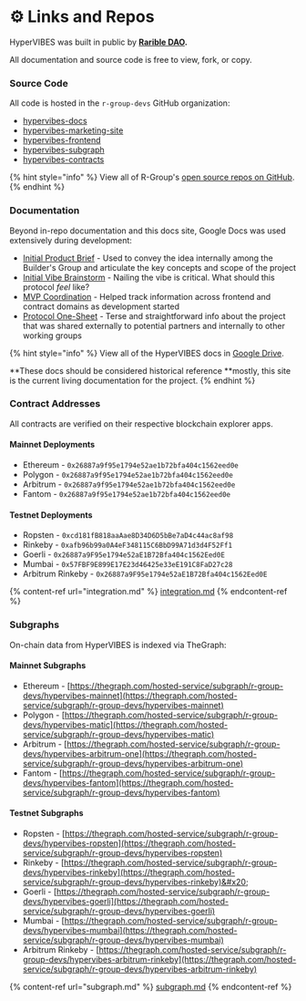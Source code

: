 # ⚙ Links and Repos

HyperVIBES was built in public by [**Rarible DAO**](https://discord.gg/ZtZqH7nfgG)**.**

All documentation and source code is free to view, fork, or copy.

### Source Code

All code is hosted in the `r-group-devs` GitHub organization:

* [hypervibes-docs](https://github.com/R-Group-Devs/hypervibes-docs)
* [hypervibes-marketing-site](https://github.com/R-Group-Devs/hypervibes-marketing-site)
* [hypervibes-frontend](https://github.com/R-Group-Devs/hypervibes-frontend)
* [hypervibes-subgraph](https://github.com/R-Group-Devs/hypervibes-subgraph)
* [hypervibes-contracts](https://github.com/R-Group-Devs/hypervibes-contracts)

{% hint style="info" %}
View all of R-Group's [open source repos on GitHub](https://github.com/R-Group-Devs).
{% endhint %}

### Documentation

Beyond in-repo documentation and this docs site, Google Docs was used extensively during development:

* [Initial Product Brief](https://docs.google.com/document/d/1NvztqdMAyLERTPuX5uHSnq8f5G0YVRaxNsq5UaXhQEw) - Used to convey the idea internally among the Builder's Group and articulate the key concepts and scope of the project
* [Initial Vibe Brainstorm](https://docs.google.com/document/d/1g7A-Pt48FBLlRODD6iA8TcQ5v22Jo5lIAdlcq\_EaQ4) - Nailing the vibe is critical. What should this protocol _feel_ like?
* [MVP Coordination](https://docs.google.com/document/d/1dpMlzGeO4XfD6gBQoaTTXO2NxCCfA0hDYlTinJjCsfQ) - Helped track information across frontend and contract domains as development started
* [Protocol One-Sheet](https://docs.google.com/document/d/1bpQfozAamT-zmYMm9aV0ao9KrBezCLTVEqM-\_UtHOGg) - Terse and straightforward info about the project that was shared externally to potential partners and internally to other working groups

{% hint style="info" %}
View all of the HyperVIBES docs in [Google Drive](https://drive.google.com/drive/u/0/folders/1L9s4HIB3zDNUpPXAVo7zQsgqK5U3abGe).

**These docs should be considered historical reference **mostly, this site is the current living documentation for the project.
{% endhint %}

### Contract Addresses

All contracts are verified on their respective blockchain explorer apps.

#### Mainnet Deployments

* Ethereum - `0x26887a9f95e1794e52ae1b72bfa404c1562eed0e`
* Polygon - `0x26887a9f95e1794e52ae1b72bfa404c1562eed0e`
* Arbitrum - `0x26887a9f95e1794e52ae1b72bfa404c1562eed0e`
* Fantom - `0x26887a9f95e1794e52ae1b72bfa404c1562eed0e`

#### Testnet Deployments

* Ropsten - `0xcd181fB818aaAae8D34D6D5bBe7aD4c44ac8af98`
* Rinkeby - `0xafb96b99a0A4eF348115C6BbD99A71d3d4F52Ff1`
* Goerli - `0x26887a9F95e1794e52aE1B72Bfa404c1562Eed0E`
* Mumbai - `0x57FBF9E899E17E23d46425e33eE191C8FaD27c28`
* Arbitrum Rinkeby - `0x26887a9F95e1794e52aE1B72Bfa404c1562Eed0E`

{% content-ref url="integration.md" %}
[integration.md](integration.md)
{% endcontent-ref %}

### Subgraphs

On-chain data from HyperVIBES is indexed via TheGraph:

#### Mainnet Subgraphs

* Ethereum - [https://thegraph.com/hosted-service/subgraph/r-group-devs/hypervibes-mainnet](https://thegraph.com/hosted-service/subgraph/r-group-devs/hypervibes-mainnet)
* Polygon -  [https://thegraph.com/hosted-service/subgraph/r-group-devs/hypervibes-matic](https://thegraph.com/hosted-service/subgraph/r-group-devs/hypervibes-matic)
* Arbitrum - [https://thegraph.com/hosted-service/subgraph/r-group-devs/hypervibes-arbitrum-one](https://thegraph.com/hosted-service/subgraph/r-group-devs/hypervibes-arbitrum-one)
* Fantom - [https://thegraph.com/hosted-service/subgraph/r-group-devs/hypervibes-fantom](https://thegraph.com/hosted-service/subgraph/r-group-devs/hypervibes-fantom)

#### Testnet Subgraphs

* Ropsten - [https://thegraph.com/hosted-service/subgraph/r-group-devs/hypervibes-ropsten](https://thegraph.com/hosted-service/subgraph/r-group-devs/hypervibes-ropsten)
* Rinkeby - [https://thegraph.com/hosted-service/subgraph/r-group-devs/hypervibes-rinkeby](https://thegraph.com/hosted-service/subgraph/r-group-devs/hypervibes-rinkeby)&#x20;
* Goerli - [https://thegraph.com/hosted-service/subgraph/r-group-devs/hypervibes-goerli](https://thegraph.com/hosted-service/subgraph/r-group-devs/hypervibes-goerli)
* Mumbai - [https://thegraph.com/hosted-service/subgraph/r-group-devs/hypervibes-mumbai](https://thegraph.com/hosted-service/subgraph/r-group-devs/hypervibes-mumbai)
* Arbitrum Rinkeby - [https://thegraph.com/hosted-service/subgraph/r-group-devs/hypervibes-arbitrum-rinkeby](https://thegraph.com/hosted-service/subgraph/r-group-devs/hypervibes-arbitrum-rinkeby)

{% content-ref url="subgraph.md" %}
[subgraph.md](subgraph.md)
{% endcontent-ref %}
